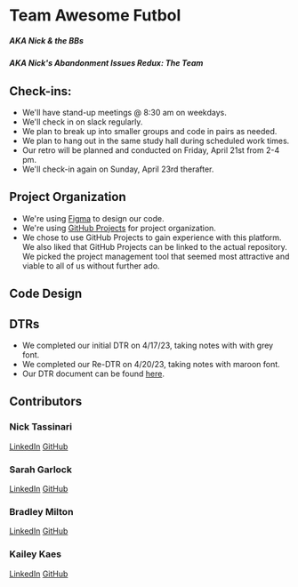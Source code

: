 # Team Awesome Futbol
##### *AKA Nick & the BBs*
##### *AKA Nick's Abandonment Issues Redux: The Team*

## Check-ins:
- We'll have stand-up meetings @ 8:30 am on weekdays. 
- We'll check in on slack regularly.
- We plan to break up into smaller groups and code in pairs as needed.
- We plan to hang out in the same study hall during scheduled work times.
- Our retro will be planned and conducted on Friday, April 21st from 2-4 pm.
- We'll check-in again on Sunday, April 23rd therafter.

## Project Organization
- We're using [Figma](https://www.figma.com/file/4kEFl1HGiODQHxy32ZT2RX/Futbol?node-id=10-108&t=GdnVm8WqnI1rBy03-0) to design our code.
- We're using [GitHub Projects](https://github.com/users/NickTassinari/projects/2) for project organization.
- We chose to use GitHub Projects to gain experience with this platform. We also liked that GitHub Projects can be linked to the actual repository. We picked the project management tool that seemed most attractive and viable to all of us without further ado. 

## Code Design

## DTRs
- We completed our initial DTR on 4/17/23, taking notes with with grey font.
- We completed our Re-DTR on 4/20/23, taking notes with maroon font.
- Our DTR document can be found [here](https://docs.google.com/document/d/).

## Contributors 
### Nick Tassinari
[LinkedIn](https://www.linkedin.com/in/nicholas-tassinari-7a22b9216/)
[GitHub](https://github.com/NickTassinari)
### Sarah Garlock
[LinkedIn](https://www.linkedin.com/in/sarah-garlock-795855195/)
[GitHub](https://github.com/Sarahgarlock)
### Bradley Milton
[LinkedIn](https://www.linkedin.com/in/bradley-milton-01a814132/)
[GitHub](https://github.com/brad2412)
### Kailey Kaes
[LinkedIn](https://www.linkedin.com/in/kailey-kaes-336142219/)
[GitHub](https://github.com/kaileykaes)

